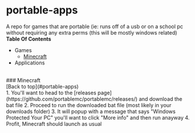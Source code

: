 # portable-apps
A repo for games that are portable (ie: runs off of a usb or on a school pc without requiring any extra perms (this will be mostly windows related)
<br>
**Table Of Contents**
- Games
  - [Minecraft](#Minecraft)
- Applications
<br>
### Minecraft
<br>
[Back to top](#portable-apps)
<br>
1. You'll want to head to the [releases page](https://github.com/portablemc/portablemc/releases/) and download the bat file
2. Proceed to run the downloaded bat file (most likely in your downloads folder)
3. It will popup with a message that says "Windows Protected Your PC" you'll want to click "More info" and then run anayway
4. Profit, Minecraft should launch as usual

